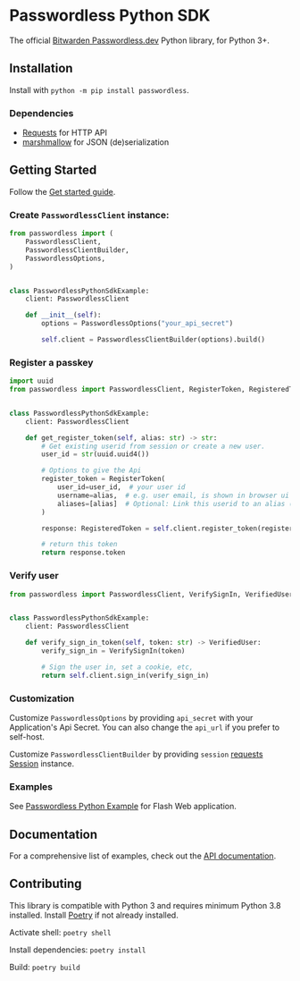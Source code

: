 # Passwordless Python SDK

The official [Bitwarden Passwordless.dev](https://passwordless.dev/) Python library, for Python 3+.

## Installation

Install with `python -m pip install passwordless`.

### Dependencies

- [Requests][requests] for HTTP API
- [marshmallow][marshmallow] for JSON (de)serialization

## Getting Started

Follow the [Get started guide][api-docs].

### Create `PasswordlessClient` instance:

```python
from passwordless import (
    PasswordlessClient,
    PasswordlessClientBuilder,
    PasswordlessOptions,
)


class PasswordlessPythonSdkExample:
    client: PasswordlessClient

    def __init__(self):
        options = PasswordlessOptions("your_api_secret")

        self.client = PasswordlessClientBuilder(options).build()

```

### Register a passkey

```python
import uuid
from passwordless import PasswordlessClient, RegisterToken, RegisteredToken


class PasswordlessPythonSdkExample:
    client: PasswordlessClient

    def get_register_token(self, alias: str) -> str:
        # Get existing userid from session or create a new user.
        user_id = str(uuid.uuid4())

        # Options to give the Api
        register_token = RegisterToken(
            user_id=user_id,  # your user id
            username=alias,  # e.g. user email, is shown in browser ui
            aliases=[alias]  # Optional: Link this userid to an alias (e.g. email)
        )

        response: RegisteredToken = self.client.register_token(register_token)

        # return this token
        return response.token
```

### Verify user

```python
from passwordless import PasswordlessClient, VerifySignIn, VerifiedUser


class PasswordlessPythonSdkExample:
    client: PasswordlessClient

    def verify_sign_in_token(self, token: str) -> VerifiedUser:
        verify_sign_in = VerifySignIn(token)

        # Sign the user in, set a cookie, etc,
        return self.client.sign_in(verify_sign_in)
```

### Customization

Customize `PasswordlessOptions` by providing `api_secret` with your Application's Api Secret.
You can also change the `api_url` if you prefer to self-host.

Customize `PasswordlessClientBuilder` by providing `session` [requests Session][requests] instance.

### Examples

See [Passwordless Python Example](examples/flask) for Flash Web application.

## Documentation

For a comprehensive list of examples, check out the [API documentation][api-docs].

## Contributing

This library is compatible with Python 3 and requires minimum Python 3.8 installed.
Install [Poetry][poetry] if not already installed.

Activate shell: `poetry shell`

Install dependencies: `poetry install`

Build: `poetry build`

[api-docs]:https://docs.passwordless.dev/guide/get-started.html

[poetry]:https://python-poetry.org/docs/#installation

[requests]:https://requests.readthedocs.io/en/latest/

[marshmallow]:https://marshmallow.readthedocs.io/en/stable/
